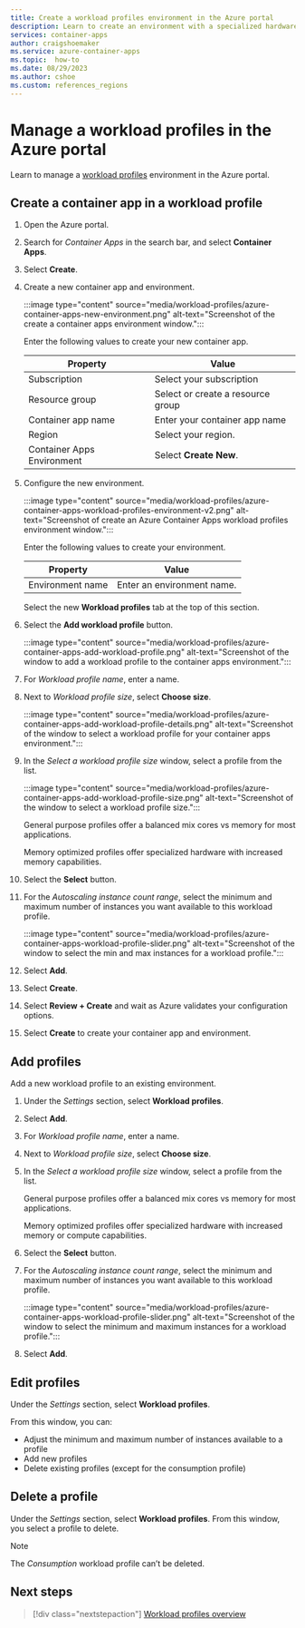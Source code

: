 ```yaml
---
title: Create a workload profiles environment in the Azure portal
description: Learn to create an environment with a specialized hardware profile in the Azure portal. 
services: container-apps
author: craigshoemaker
ms.service: azure-container-apps
ms.topic:  how-to
ms.date: 08/29/2023
ms.author: cshoe
ms.custom: references_regions
---
```


# Manage a workload profiles in the Azure portal

Learn to manage a [workload profiles](./workload-profiles-overview.md) environment in the Azure portal.

## Create a container app in a workload profile

1. Open the Azure portal.

1. Search for *Container Apps* in the search bar, and select **Container Apps**.

1. Select **Create**.

1. Create a new container app and environment.

    :::image type="content" source="media/workload-profiles/azure-container-apps-new-environment.png" alt-text="Screenshot of the create a container apps environment window.":::

    Enter the following values to create your new container app.

    | Property | Value |
    | --- | --- |
    | Subscription | Select your subscription |
    | Resource group | Select or create a resource group |
    | Container app name | Enter your container app name |
    | Region | Select your region. |
    | Container Apps Environment | Select **Create New**. |

1. Configure the new environment.

    :::image type="content" source="media/workload-profiles/azure-container-apps-workload-profiles-environment-v2.png" alt-text="Screenshot of create an Azure Container Apps workload profiles environment window.":::

    Enter the following values to create your environment.

    | Property | Value |
    | --- | --- |
    | Environment name | Enter an environment name. |
  
    Select the new **Workload profiles** tab at the top of this section.

1. Select the **Add workload profile** button.

    :::image type="content" source="media/workload-profiles/azure-container-apps-add-workload-profile.png" alt-text="Screenshot of the window to add a workload profile to the container apps environment.":::

1. For *Workload profile name*, enter a name.

1. Next to *Workload profile size*, select **Choose size**.

    :::image type="content" source="media/workload-profiles/azure-container-apps-add-workload-profile-details.png" alt-text="Screenshot of the window to select a workload profile for your container apps environment.":::

1. In the *Select a workload profile size* window, select a profile from the list.

    :::image type="content" source="media/workload-profiles/azure-container-apps-add-workload-profile-size.png" alt-text="Screenshot of the window to select a workload profile size.":::

    General purpose profiles offer a balanced mix cores vs memory for most applications.
  
    Memory optimized profiles offer specialized hardware with increased memory capabilities.

1. Select the **Select** button.

1. For the *Autoscaling instance count range*, select the minimum and maximum number of instances you want available to this workload profile.

    :::image type="content" source="media/workload-profiles/azure-container-apps-workload-profile-slider.png" alt-text="Screenshot of the window to select the min and max instances for a workload profile.":::

1. Select **Add**.

1. Select **Create**.

1. Select **Review + Create** and wait as Azure validates your configuration options.

1. Select **Create** to create your container app and environment.

## Add profiles

Add a new workload profile to an existing environment.

1. Under the *Settings* section, select **Workload profiles**.

1. Select **Add**.

1. For *Workload profile name*, enter a name.

1. Next to *Workload profile size*, select **Choose size**.

1. In the *Select a workload profile size* window, select a profile from the list.

    General purpose profiles offer a balanced mix cores vs memory for most applications.
  
    Memory optimized profiles offer specialized hardware with increased memory or compute capabilities.

1. Select the **Select** button.

1. For the *Autoscaling instance count range*, select the minimum and maximum number of instances you want available to this workload profile.

    :::image type="content" source="media/workload-profiles/azure-container-apps-workload-profile-slider.png" alt-text="Screenshot of the window to select the minimum and maximum instances for a workload profile.":::

1. Select **Add**.

## Edit profiles

Under the *Settings* section, select **Workload profiles**.

From this window, you can:

- Adjust the minimum and maximum number of instances available to a profile
- Add new profiles
- Delete existing profiles (except for the consumption profile)

## Delete a profile

Under the *Settings* section, select **Workload profiles**. From this window, you select a profile to delete.

> [!NOTE]
> The *Consumption* workload profile can’t be deleted.

## Next steps

> [!div class="nextstepaction"]
> [Workload profiles overview](./workload-profiles-overview.md)
